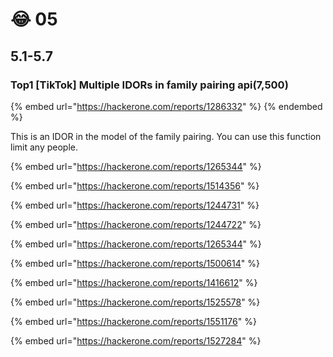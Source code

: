 # 😂 05

## 5.1-5.7



### Top1 \[TikTok] Multiple IDORs in family pairing api(7,500)

{% embed url="https://hackerone.com/reports/1286332" %}
&#x20;
{% endembed %}

This is an IDOR in the model of the family pairing. You can use this function limit any people.



{% embed url="https://hackerone.com/reports/1265344" %}

{% embed url="https://hackerone.com/reports/1514356" %}

{% embed url="https://hackerone.com/reports/1244731" %}

{% embed url="https://hackerone.com/reports/1244722" %}

{% embed url="https://hackerone.com/reports/1265344" %}

{% embed url="https://hackerone.com/reports/1500614" %}

{% embed url="https://hackerone.com/reports/1416612" %}

{% embed url="https://hackerone.com/reports/1525578" %}

{% embed url="https://hackerone.com/reports/1551176" %}

{% embed url="https://hackerone.com/reports/1527284" %}
